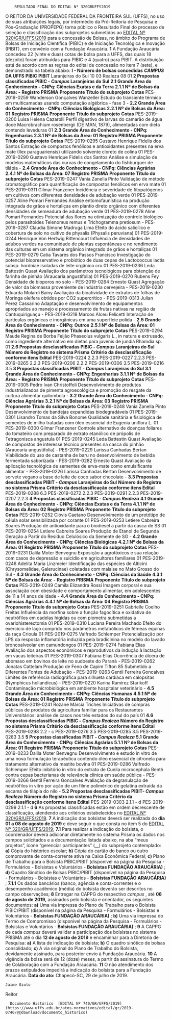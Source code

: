         RESULTADO FINAL DO EDITAL Nº 320GRUFFS2019  

 O REITOR DA UNIVERSIDADE FEDERAL DA FRONTEIRA SUL (UFFS), no uso de suas atribuições legais, por intermédio da Pró-Reitoria de Pesquisa e Pós-Graduação (PROPEPG) torna público o Resultado Final do processo de seleção e classificação dos subprojetos submetidos ao [EDITAL Nº 320/GR/UFFS/2019](https://www.uffs.edu.br/atos-normativos/edital/gr/2019-0320) para a concessão de Bolsas, no âmbito do Programa de Bolsas de Iniciação Científica (PIBIC) e de Iniciação Tecnológica e Inovação (PIBIT), em convênio com a Fundação Araucária.   **1**  A Fundação Araucária concedeu 22 (vinte e duas) cotas de bolsa para a UFFS, das quais 18 (dezoito) foram atribuídas para PIBIC e 4 (quatro) para PIBIT. A distribuição está de acordo com as regras do edital de concessão no item 7 (sete), e demonstrado na tabela abaixo: **I - Número de bolsas concedidas**      ***CAMPUS***  **DA UFFS**   **PIBIC**   **PIBIT**     Laranjeiras do Sul   10   03     Realeza   08   01      **2 Propostas classificadas PIBIC - *Campus*  Laranjeiras do Sul** **2.1 Grande Área do Conhecimento - CNPq: Ciências Exatas e da Terra** **2.1.1 Nº de Bolsas da Área: -**     **Registro PRISMA**   **Proponente**   **Título do subprojeto**   **Cotas**     PES-2019-0259   Wanderson Gonçalves Wanzeller   Estudo do transiente térmico em multicamadas usando computação algébrica - fase 3   -     **2.2 Grande Área do Conhecimento - CNPq: Ciências Biológicas** **2.2.1 Nº de Bolsas da Área: 01**     **Registro PRISMA**   **Proponente**   **Título do subprojeto**   **Cotas**     PES-2019-0200   Luisa Helena Cazarolli   Perfil digestivo de larvas do camarão de água doce Macrobrachium rosenbergii (DE MAN, 1879), alimentadas com dieta contendo leveduras   01     **2.3 Grande Área do Conhecimento - CNPq: Engenharias** **2.3.1 Nº de Bolsas da Área: 01**     **Registro PRISMA**   **Proponente**   **Título do subprojeto**   **Cotas**     PES-2019-0295   Gustavo Henrique Fidelis dos Santos   Extração de compostos fenólicos e antioxidantes presentes na erva mate (Ilex paraguariensis) utilizando solvente cloreto de colina   01     PES-2019-0290   Gustavo Henrique Fidelis dos Santos   Análise e simulação de modelos matemáticos das curvas de congelamento do fishburguer de tilápia   -     **2.4 Grande Área do Conhecimento - CNPq: Ciências Agrárias** **2.4.1 Nº de Bolsas da Área: 07**     **Registro PRISMA**   **Proponente**   **Título do subprojeto**   **Cotas**     PES-2019-0247   Vania Zanella Pinto   Validação de método cromatográfico para quantificação de compostos fenólicos em erva mate   01     PES-2019-0311   Gilmar Franzener   Incidência e severidade de fitopatógenos em cultivos com diferentes densidades de adubação verde   01     PES-2019-0257   Aline Pomari Fernandes   Análise entomofaunística na produção integrada de grãos e hortaliças em plantio direto orgânico com diferentes densidades de semeadura de adubação verde   01     PES-2019-0278   Aline Pomari Fernandes   Potencial das flores na otimização do controle biológico pelos parasitoides Telenomus remus e Trichogramma pretiosum   -     PES-2019-0287   Claudia Simone Madruga Lima   Efeito do ácido salicílico e cobertura de solo no cultivo de physalis (Physalis peruviana)   01     PES-2019-0244   Henrique Von Hertwig Bittencourt   Influência de densidades de adubos verdes na comunidade de plantas espontâneas e no rendimento das culturas em um sistema orgânico integrado de grãos e hortaliças   01     PES-2019-0279   Catia Tavares dos Passos Francisco   Investigação do potencial biopreservativo e probiótico de duas cepas de Lactococcus lactis subsp. hordniae isoladas de leite orgânico cru   01     PES-2019-0236   Leda Battestin Quast   Avaliação dos parâmetros tecnológicos para obtenção de farinha de pinhão (Araucaria angustifolia)   01     PES-2019-0270   Rubens Fey   Densidade de bioporos no solo   -     PES-2019-0264   Ernesto Quast   Agregação de valor da biomassa proveniente de indústria cervejeira   -     PES-2019-0230   Eduarda Molardi Bainy   Avaliação da bioatividade de extratos de folhas de Moringa oleifera obtidos por CO2 supercrítico   -     PES-2019-0313   Julian Perez Cassarino   Adaptação e desenvolvimento de equipamentos apropriados ao manejo e processamento de frutas nativas na região da Cantuquiriguaçu   -     PES-2019-0218   Marcos Alceu Felicetti   Interação de partículas orgânicas e inorgânicas em uma superfície polida   -     **2.5 Grande Área do Conhecimento - CNPq: Outros** **2.5.1 Nº de Bolsas da Área: 01**     **Registro PRISMA**   **Proponente**   **Título do subprojeto**   **Cotas**     PES-2019-0294   Maude Regina de Borba   Feijão Phaseolus vulgaris L., in natura e extrusado, como ingrediente alternativo em dietas para juvenis de jundiá Rhamdia sp.   01     **2.6 Propostas desclassificadas PIBIC - *Campus*  Laranjeiras do Sul**     **Número do Registro no sistema Prisma**   **Critério da desclassificação conforme itens Edital**     PES-2019-0224   2.2.3     PES-2019-0227   2.2.3     PES-2019-0265   2.2.3     PES-2019-0206   2.2.2     PES-2019-0306   3.5     PES-2019-0216   3.5      **3 Propostas classificadas PIBIT - *Campus*  Laranjeiras do Sul** **3.1 Grande Área do Conhecimento - CNPq: Engenharias** **3.1.1 Nº de Bolsas da Área: -**     **Registro PRISMA**   **Proponente**   **Título do subprojeto**   **Cotas**     PES-2019-0305   Pedro Ivan Christoffoli   Desenvolvimento de produtos industrializados de pimenta agroecológica e promoção do resgate da cultura alimentar quilombola   -     **3.2 Grande Área do Conhecimento - CNPq: Ciências Agrárias** **3.2.1 Nº de Bolsas da Área: 03**     **Registro PRISMA**   **Proponente**   **Título do subprojeto**   **Cotas**     PES-2019-0248   Vania Zanella Pinto   Desenvolvimento de bandejas expandidas biodegradáveis   01     PES-2019-0301   Lisandro Tomas da Silva Bonome   Qualidade sanitária e fisiológica de sementes de milho tratadas com óleo essencial de Eugenia uniflora L.   01     PES-2019-0300   Gilmar Franzener   Controle alternativo de doenças foliares do tomateiro com preparado de extrato etanólico de própolis de Tetragonisca angustula   01     PES-2019-0245   Leda Battestin Quast   Avaliação de compostos de interesse técnico presentes na casca do pinhão (Araucaria angustifolia)   -     PES-2019-0229   Larissa Canhadas Bertan   Viabilidade do uso de castanha de baru no desenvolvimento de bebida fermentada saborizada   -     PES-2019-0282   Ernesto Quast   Avaliação da aplicação tecnológica de sementes de erva-mate como emulsificante alimentar   -     PES-2019-0226   Larissa Canhadas Bertan   Desenvolvimento de sorvete vegano a base de leite de coco sabor chocolate   -     **3.3 Propostas desclassificadas PIBIT - *Campus*  Laranjeiras do Sul**     **Número do Registro no sistema Prisma**   **Critério da desclassificação conforme itens Edital**     PES-2019-0288   6.3     PES-2019-0272   2.2.3     PES-2019-0291   2.2.3     PES-2019-0207   2.2.3      **4 Propostas classificadas PIBIC - *Campus*  *Realeza***  **4.1 Grande Área do Conhecimento - CNPq: Ciências Exatas e da Terra** **4.1.1 Nº de Bolsas da Área: 02**     **Registro PRISMA**   **Proponente**   **Título do subprojeto**   **Cotas**     PES-2019-0252   Clóvis Caetano   Desenvolvimento de um protótipo de célula solar sensibilizada por corante   01     PES-2019-0253   Letiere Cabreira Soares   Produção de antioxidante para o biodiesel a partir da casca de SS   01     PES-2019-0254   Letiere Cabreira Soares   Produção de Etanol de Segunda Geração a Partir do Resíduo Celulósico da Semente de SG   -     **4.2 Grande Área do Conhecimento - CNPq: Ciências Biológicas** **4.2.1 Nº de Bolsas da Área: 01**     **Registro PRISMA**   **Proponente**   **Título do subprojeto**   **Cotas**     PES-2019-0231   Dalila Moter Benvegnu   Exposição a agrotóxicos e sua relação com casos de depressão e suicídio em agricultores familiares   01     PES-2019-0246   Adelita Maria Linzmeier   Identificação das espécies de Alticini (Chrysomelidae, Galerucinae) coletadas com malaise no Mato Grosso do Sul   -     **4.3 Grande Área do Conhecimento - CNPq: Ciências da Saúde** **4.3.1 Nº de Bolsas da Área: -**     **Registro PRISMA**   **Proponente**   **Título do subprojeto**   **Cotas**     PES-2019-0249   Camila Elizandra Rossi   Imagem corporal e sua associação com obesidade e comportamento alimentar, em adolescentes de 11 a 14 anos de idade   -     **4.4 Grande Área do Conhecimento - CNPq: Ciências Agrárias** **4.4.1 Nº de Bolsas da Área: 04**     **Registro PRISMA**   **Proponente**   **Título do subprojeto**   **Cotas**     PES-2019-0251   Gabrielle Coelho Freitas   Influência da morfina sobre a função fagocítica e oxidativa de neutrófilos em cadelas hígidas ou com piometra submetidas a ovariohisterectomia   01     PES-2019-0310   Luciana Pereira Machado   Efeito do exercício de laço comprido nos parâmetros metabólicos de fêmeas equinas da raça Crioula   01     PES-2019-0275   Valfredo Schlemper   Potencialização por LPS da resposta inflamatória induzida pela bradicinina no modelo do lavado broncoalveolar em camundongos   01     PES-2019-0274   Fabiana Elias   Avaliação dos aspectos econômicos e reprodutivos da indução à lactação em vacas leiteiras   01     PES-2019-0307   Fabiana Elias   Ocorrência de úlcera de abomaso em bovinos de leite no sudoeste do Paraná   -     PES-2019-0262   Jonatas Cattelam   Produção de Feno de Capim Tifton 85 Submetido a Diferentes Fontes de Adubação   -     PES-2019-0263   Gentil Ferreira Goncalves   Limites de referência radiográfica para silhueta cardíaca em calopsitas (Nymphicus hollandicus)   -     PES-2019-0220   Karina Ramirez Starikoff   Contaminação microbiológica em ambiente hospitalar veterinário   -     **4.5 Grande Área do Conhecimento - CNPq: Ciências Humanas** **4.5.1 Nº de Bolsas da Área: 01**     **Registro PRISMA**   **Proponente**   **Título do subprojeto**   **Cotas**     PES-2019-0241   Rozane Márcia Triches   Iniciativas de compras públicas de produtos da agricultura familiar para os Restaurantes Universitários: análise de casos nos três estados do sul do país   01     **4.6 Propostas desclassificadas PIBIC - *Campus*  *Realeza***      **Número do Registro no sistema Prisma**   **Critério da desclassificação conforme itens Edital**     PES-2019-0298   2.2 - c     PES-2019-0276   3.5     PES-2019-0285   3.5     PES-2019-0283   3.5      **5 Propostas classificadas PIBIT - *Campus*  *Realeza***  **5.1 Grande Área do Conhecimento - CNPq: Ciências Agrárias** **5.1.1 Nº de Bolsas da Área: 01**     **Registro PRISMA**   **Proponente**   **Título do subprojeto**   **Cotas**     PES-2019-0233   Dalila Moter Benvegnu   Desenvolvimento e estudo in vitro de uma nova formulação terapêutica contendo óleo essencial de citronela para tratamento alternativo da mastite bovina   01     PES-2019-0286   Valfredo Schlemper   Efeito inibitório in vitro do extrato de Cunila microcephala Benth contra cepas bacterianas de relevância clínica em saúde pública   -     PES-2019-0266   Gentil Ferreira Goncalves   Avaliação da degranulação de neutrófilos in vitro por ação de um filme polimérico de gelatina extraída da escama de tilápia do nilo   -     **5.2 Propostas desclassificadas PIBIT- *Campus*  *Realeza***      **Número do Registro no sistema Prisma**   **Critério da desclassificação conforme itens Edital**     PES-2019-0303   2.1.1 - d     PES-2019-0299   2.1.1 - d       **6**  As propostas classificadas estão em ordem decrescente de classificação, atendendo aos critérios estabelecidos no [EDITAL Nº 320/GR/UFFS/2019](https://www.uffs.edu.br/atos-normativos/edital/gr/2019-0320).   **7**  A indicação dos bolsistas deverá ser realizada do  **dia 01 a 08 de agosto de 2019**  e deve seguir o que consta no item 5 do [EDITAL Nº 320/GR/UFFS/2019](https://www.uffs.edu.br/atos-normativos/edital/gr/2019-0320); **7.1**  Para realizar a indicação do bolsista, o coordenador deverá adicionar diretamente no sistema Prisma os dados nos campos solicitados e a documentação listada abaixo, na aba “meus projetos”, ícone “gerenciar participantes” (\_\_) do subprojeto contemplado: **a)**  Cópia do histórico escolar; **b)**  Cópia do cartão do banco ou outro comprovante de conta-corrente ativa na Caixa Econômica Federal; **c)**  Plano de Trabalho para o Bolsista PIBIC/PIBIT (disponível na página da Pesquisa - Formulários - Bolsistas e Voluntários - **Bolsistas FUNDAÇÃO ARAUCÁRIA)** ; **d)**  Quadro Sinótico de Bolsas PIBIC/PIBIT (disponível na página da Pesquisa - Formulários - Bolsistas e Voluntários - **Bolsistas FUNDAÇÃO ARAUCÁRIA)** ; **7.1.1**  Os dados bancários (banco, agência e conta-corrente) e o desempenho acadêmico (média) do bolsista deverão ser descritos no campo observações;   **8**  Entregar na CAPPG do respectivo *campus* , até **08 de agosto de 2019,**  assinados pelo bolsista e orientador, os seguintes documentos: **a)**  Uma via impressa do Plano de Trabalho para o Bolsista PIBIC/PIBIT (disponível na página da Pesquisa - Formulários - Bolsistas e Voluntários - **Bolsistas FUNDAÇÃO ARAUCÁRIA)** ; **b)**  Uma via impressa do Termo de Compromisso (disponível na página da Pesquisa - Formulários - Bolsistas e Voluntários - **Bolsistas FUNDAÇÃO ARAUCÁRIA)** ;   **9**  A CAPPG de cada *campus*  deverá validar a participação dos bolsistas no sistema PRISMA até o dia  **12 de agosto de 2019**  e encaminhar para a Diretoria de Pesquisa: **a)**  A lista de indicação de bolsista; **b)**  O quadro sinótico de bolsas consolidado; **c)**  A via original do Plano de Trabalho do Bolsista, devidamente assinado, para posterior envio à Fundação Araucária.   **10**  A vigência da bolsa será de 12 (doze) meses, a partir da assinatura do Termo de Colaboração com a Fundação Araucária.   **11**  O não atendimento dos prazos estipulados impedirá a indicação do bolsista para a Fundação Araucária.        **Data do ato:** Chapecó-SC, 29 de julho de 2019.   
 

    Jaime Giolo   
 Reitor 

      Documento Histórico  [EDITAL Nº 740/GR/UFFS/2019](https://www.uffs.edu.br/atos-normativos/edital/gr/2019-0740/@@download/documento_historico)     
      